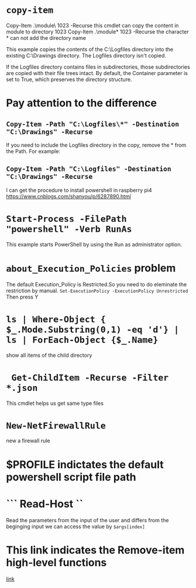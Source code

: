 # ```copy-item```
Copy-Item .\module\ 1023 -Recurse
this cmdlet can copy the content in module to directory 1023
Copy-Item .\module\* 1023 -Recurse 
the character * can not add the directory name



This example copies the contents of the C:\Logfiles directory into the existing C:\Drawings directory. The Logfiles directory isn't copied.

If the Logfiles directory contains files in subdirectories, those subdirectories are copied with their file trees intact. 
By default, the Container parameter is set to True, which preserves the directory structure.

# Pay attention to the difference
## ```Copy-Item -Path "C:\Logfiles\*" -Destination "C:\Drawings" -Recurse```

If you need to include the Logfiles directory in the copy, remove the \* from the Path. For example:

## ```Copy-Item -Path "C:\Logfiles" -Destination "C:\Drawings" -Recurse ```

I can get the procedure to install powershell in raspberry pi4
https://www.cnblogs.com/shanyou/p/6287890.html

# ``` Start-Process -FilePath "powershell" -Verb RunAs ```
This example starts PowerShell by using the Run as administrator option.

#  ``` about_Execution_Policies ``` problem
The default Execution_Policy is Restricted.So you need to do eleminate the restriction by manual.
``` Set-ExecutionPolicy -ExecutionPolicy Unrestricted ``` Then press Y

# ``` ls | Where-Object { $_.Mode.Substring(0,1) -eq 'd'} | ls | ForEach-Object {$_.Name} ```
show all items of the child directory

# ``` Get-ChildItem -Recurse -Filter *.json```
This cmdlet helps us get same type files

# ``` New-NetFirewallRule ```
new a firewall rule
# $PROFILE indictates the default powershell script file path

# ``` Read-Host ``
Read the parameters from the input of the user and differs from the beginging input
we can access the value by ```$args[index]```
# This link indicates the Remove-item high-level functions
[link](https://docs.microsoft.com/en-us/powershell/module/microsoft.powershell.management/remove-item?view=powershell-7.1)